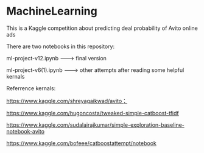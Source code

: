 # MachineLearning
This is a Kaggle competition about predicting deal probability of Avito online ads 

There are two notebooks in this repository: 

  ml-project-v12.ipynb   --->  final version 
	
  ml-project-v6(1).ipynb   --->  other attempts after reading some helpful kernals

Referrence kernals:

https://www.kaggle.com/shreyagaikwad/avito；

https://www.kaggle.com/hugoncosta/tweaked-simple-catboost-tfidf

https://www.kaggle.com/sudalairajkumar/simple-exploration-baseline-notebook-avito

https://www.kaggle.com/bofeee/catboostattempt/notebook


